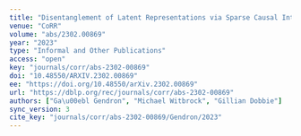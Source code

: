 ```yaml
---
title: "Disentanglement of Latent Representations via Sparse Causal Interventions."
venue: "CoRR"
volume: "abs/2302.00869"
year: "2023"
type: "Informal and Other Publications"
access: "open"
key: "journals/corr/abs-2302-00869"
doi: "10.48550/ARXIV.2302.00869"
ee: "https://doi.org/10.48550/arXiv.2302.00869"
url: "https://dblp.org/rec/journals/corr/abs-2302-00869"
authors: ["Ga\u00ebl Gendron", "Michael Witbrock", "Gillian Dobbie"]
sync_version: 3
cite_key: "journals/corr/abs-2302-00869/Gendron/2023"
---
```


